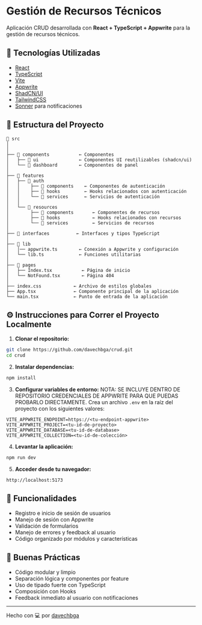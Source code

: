 # Gestión de Recursos Técnicos

Aplicación CRUD desarrollada con **React + TypeScript + Appwrite** para la gestión de recursos técnicos.

## 🚀 Tecnologías Utilizadas

- [React](https://reactjs.org/)
- [TypeScript](https://www.typescriptlang.org/)
- [Vite](https://vitejs.dev/)
- [Appwrite](https://appwrite.io/)
- [ShadCN/UI](https://ui.shadcn.com/)
- [TailwindCSS](https://tailwindcss.com/)
- [Sonner](https://sonner.emilkowal.ski/getting-started) para notificaciones

## 🧱 Estructura del Proyecto

```
📁 src
│
│
├── 📁 components           ← Componentes
│   ├── 📁 ui               ← Componentes UI reutilizables (shadcn/ui)
│   └── 📁 dashboard        ← Componentes de panel
│
├── 📁 features
│   ├── 📁 auth
│   │    ├── 📁 components    ← Componentes de autenticación
│   │    ├── 📁 hooks         ← Hooks relacionados con autenticación
│   │    └── 📁 services      ← Servicios de autenticación
│   │
│   └── 📁 resources
│        ├── 📁 components       ← Componentes de recursos
│        ├── 📁 hooks            ← Hooks relacionados con recursos
│        └── 📁 services         ← Servicios de recursos
│
├── 📁 interfaces          ← Interfaces y tipos TypeScript
│
├── 📁 lib
│   │── appwrite.ts        ← Conexión a Appwrite y configuración
│   └── lib.ts             ← Funciones utilitarias
│
├── 📁 pages
│   ├── Index.tsx           ← Página de inicio
│   └── NotFound.tsx        ← Página 404
│
├── index.css            ← Archivo de estilos globales
├── App.tsx              ← Componente principal de la aplicación
└── main.tsx             ← Punto de entrada de la aplicación
```

## ⚙️ Instrucciones para Correr el Proyecto Localmente

1. **Clonar el repositorio:**

```bash
git clone https://github.com/davechbga/crud.git
cd crud
```

2. **Instalar dependencias:**

```bash
npm install
```

3. **Configurar variables de entorno:**
   NOTA: SE INCLUYE DENTRO DE REPOSITORIO CREDENCIALES DE APPWRITE PARA QUE PUEDAS PROBARLO DIRECTAMENTE.
   Crea un archivo `.env` en la raíz del proyecto con los siguientes valores:

```env
VITE_APPWRITE_ENDPOINT=https://<tu-endpoint-appwrite>
VITE_APPWRITE_PROJECT=<tu-id-de-proyecto>
VITE_APPWRITE_DATABASE=<tu-id-de-database>
VITE_APPWRITE_COLLECTION=<tu-id-de-colección>
```

4. **Levantar la aplicación:**

```bash
npm run dev
```

5. **Acceder desde tu navegador:**

```
http://localhost:5173
```

## 🧪 Funcionalidades

- Registro e inicio de sesión de usuarios
- Manejo de sesión con Appwrite
- Validación de formularios
- Manejo de errores y feedback al usuario
- Código organizado por módulos y características

## 🧠 Buenas Prácticas

- Código modular y limpio
- Separación lógica y componentes por feature
- Uso de tipado fuerte con TypeScript
- Composición con Hooks
- Feedback inmediato al usuario con notificaciones

---

Hecho con 💻 por [davechbga](https://github.com/davechbga)
